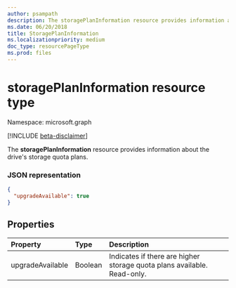 ```yaml
---
author: psampath
description: The storagePlanInformation resource provides information about the drive's storage quota plans.
ms.date: 06/20/2018
title: StoragePlanInformation
ms.localizationpriority: medium
doc_type: resourcePageType
ms.prod: files
---
```


# storagePlanInformation resource type

Namespace: microsoft.graph

[!INCLUDE [beta-disclaimer](../../includes/beta-disclaimer.md)]

The **storagePlanInformation** resource provides information about the drive's storage quota plans.

### JSON representation

<!-- {
  "blockType": "resource",
  "optionalProperties": [ ],
   "@odata.type": "microsoft.graph.storagePlanInformation",
} -->

```json
{
  "upgradeAvailable": true
}

```

## Properties

| Property         | Type    | Description                                                             |
| :--------------- | :------ | :---------------------------------------------------------------------- |
| upgradeAvailable | Boolean | Indicates if there are higher storage quota plans available. Read-only. |

<!--
{
  "type": "#page.annotation",
  "description": "storagePlanInformation resource contains information about storage quota plans that make up the drive's storage space quota.",
  "keywords": "quota,plans,upgradeAvailable",
  "section": "documentation",
  "tocPath": "Resources/StoragePlanInformation",
  "suppressions": []
}
-->
